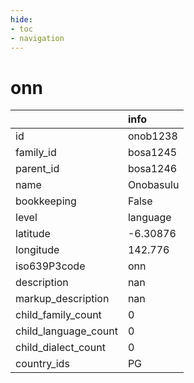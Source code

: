 ```yaml
---
hide:
- toc
- navigation
---
```

# onn
|                      | info      |
|:---------------------|:----------|
| id                   | onob1238  |
| family_id            | bosa1245  |
| parent_id            | bosa1246  |
| name                 | Onobasulu |
| bookkeeping          | False     |
| level                | language  |
| latitude             | -6.30876  |
| longitude            | 142.776   |
| iso639P3code         | onn       |
| description          | nan       |
| markup_description   | nan       |
| child_family_count   | 0         |
| child_language_count | 0         |
| child_dialect_count  | 0         |
| country_ids          | PG        |